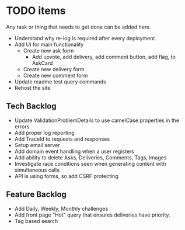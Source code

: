 # TODO items

Any task or thing that needs to get done can be added here.

* Understand why re-log is required after every deployment
* Add UI for main functionality
  * Create new ask form
    * Add upvote, add delivery, add comment button, add flag, to AskCard
  * Create new delivery form
  * Create new comment form
* Update readme test query commands
* Rehost the site

## Tech Backlog

* Update ValidationProblemDetails to use camelCase properties in the errors.
* Add proper log reporting
* Add TraceId to requests and responses
* Setup email server
* Add domain event handling when a user registers
* Add ability to delete Asks, Deliveries, Comments, Tags, Images
* Investigate race conditions seen when generating content with simultaneous calls.
* API is using forms, so add CSRF protecting

## Feature Backlog

* Add Daily, Weekly, Monthly challenges
* Add front page "Hot" query that ensures deliveries have priority.
* Tag based search